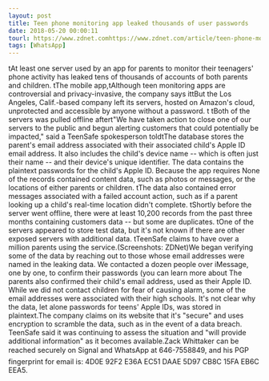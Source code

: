 ```yaml
---
layout: post
title: Teen phone monitoring app leaked thousands of user passwords
date: 2018-05-20 00:00:11
tourl: https://www.zdnet.comhttps://www.zdnet.com/article/teen-phone-monitoring-app-leaks-thousands-of-users-data/
tags: [WhatsApp]
---
```

 tAt least one server used by an app for parents to monitor their teenagers' phone activity has leaked tens of thousands of accounts of both parents and children. tThe mobile app,tAlthough teen monitoring apps are controversial and privacy-invasive, the company says ittBut the Los Angeles, Calif.-based company left its servers, hosted on Amazon's cloud, unprotected and accessible by anyone without a password. t tBoth of the servers was pulled offline aftert"We have taken action to close one of our servers to the public and begun alerting customers that could potentially be impacted," said a TeenSafe spokesperson toldtThe database stores the parent's email address associated with their associated child's Apple ID email address. It also includes the child's device name -- which is often just their name -- and their device's unique identifier. The data contains the plaintext passwords for the child's Apple ID. Because the app requires None of the records contained content data, such as photos or messages, or the locations of either parents or children. tThe data also contained error messages associated with a failed account action, such as if a parent looking up a child's real-time location didn't complete. tShortly before the server went offline, there were at least 10,200 records from the past three months containing customers data -- but some are duplicates. tOne of the servers appeared to store test data, but it's not known if there are other exposed servers with additional data. tTeenSafe claims to have over a million parents using the service.(Screenshots: ZDNet)We began verifying some of the data by reaching out to those whose email addresses were named in the leaking data. We contacted a dozen people over iMessage, one by one, to confirm their passwords (you can learn more about The parents also confirmed their child's email address, used as their Apple ID. While we did not contact children for fear of causing alarm, some of the email addresses were associated with their high schools. It's not clear why the data, let alone passwords for teens' Apple IDs, was stored in plaintext.The company claims on its website that it's "secure" and uses encryption to scramble the data, such as in the event of a data breach. TeenSafe said it was continuing to assess the situation and "will provide additional information" as it becomes available.Zack Whittaker can be reached securely on Signal and WhatsApp at 646-7558849, and his PGP fingerprint for email is: 4D0E 92F2 E36A EC51 DAAE 5D97 CB8C 15FA EB6C EEA5.